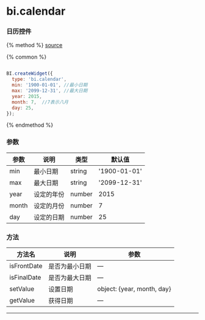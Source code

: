# bi.calendar

### 日历控件

{% method %}
[source](https://jsfiddle.net/fineui/4sfsaoma/)

{% common %}
```javascript

BI.createWidget({
  type: 'bi.calendar',
  min: '1900-01-01', //最小日期
  max: '2099-12-31', //最大日期
  year: 2015,
  month: 7,  //7表示八月
  day: 25,
});

```

{% endmethod %}



### 参数

| 参数    | 说明    | 类型     | 默认值          |
| ----- | ----- | ------ | ------------ |
| min   | 最小日期  | string | '1900-01-01' |
| max   | 最大日期  | string | '2099-12-31' |
| year  | 设定的年份 | number | 2015         |
| month | 设定的月份 | number | 7            |
| day   | 设定的日期 | number | 25           |



### 方法

| 方法名         | 说明      | 参数                         |
| ----------- | ------- | -------------------------- |
| isFrontDate | 是否为最小日期 | —                          |
| isFinalDate | 是否为最大日期 | —                          |
| setValue    | 设置日期    | object: {year, month, day} |
| getValue    | 获得日期    | —                          |

------